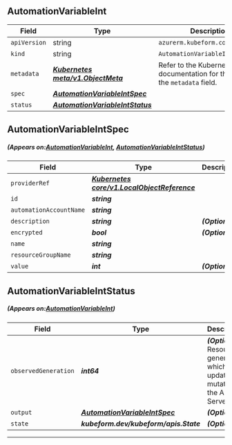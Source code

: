 ## AutomationVariableInt
| Field | Type | Description |
| ------ | ----- | ----------- |
| `apiVersion` | string | `azurerm.kubeform.com/v1alpha1` |
|    `kind` | string | `AutomationVariableInt` |
| `metadata` | ***[Kubernetes meta/v1.ObjectMeta](https://kubernetes.io/docs/reference/generated/kubernetes-api/v1.13/#objectmeta-v1-meta)***|Refer to the Kubernetes API documentation for the fields of the `metadata` field.|
| `spec` | ***[AutomationVariableIntSpec](#AutomationVariableIntSpec)***||
| `status` | ***[AutomationVariableIntStatus](#AutomationVariableIntStatus)***||
## AutomationVariableIntSpec
##### (Appears on:[AutomationVariableInt](#AutomationVariableInt), [AutomationVariableIntStatus](#AutomationVariableIntStatus))
| Field | Type | Description |
| ------ | ----- | ----------- |
| `providerRef` | ***[Kubernetes core/v1.LocalObjectReference](https://kubernetes.io/docs/reference/generated/kubernetes-api/v1.13/#localobjectreference-v1-core)***||
| `id` | ***string***||
| `automationAccountName` | ***string***||
| `description` | ***string***| ***(Optional)*** |
| `encrypted` | ***bool***| ***(Optional)*** |
| `name` | ***string***||
| `resourceGroupName` | ***string***||
| `value` | ***int***| ***(Optional)*** |
## AutomationVariableIntStatus
##### (Appears on:[AutomationVariableInt](#AutomationVariableInt))
| Field | Type | Description |
| ------ | ----- | ----------- |
| `observedGeneration` | ***int64***| ***(Optional)*** Resource generation, which is updated on mutation by the API Server.|
| `output` | ***[AutomationVariableIntSpec](#AutomationVariableIntSpec)***| ***(Optional)*** |
| `state` | ***kubeform.dev/kubeform/apis.State***| ***(Optional)*** |
---
